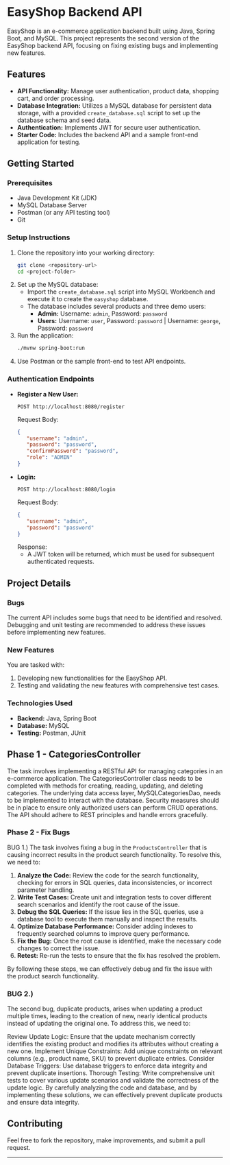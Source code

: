 # EasyShop Backend API

EasyShop is an e-commerce application backend built using Java, Spring Boot, and MySQL. This project represents the second version of the EasyShop backend API, focusing on fixing existing bugs and implementing new features.

## Features

- **API Functionality:** Manage user authentication, product data, shopping cart, and order processing.
- **Database Integration:** Utilizes a MySQL database for persistent data storage, with a provided `create_database.sql` script to set up the database schema and seed data.
- **Authentication:** Implements JWT for secure user authentication.
- **Starter Code:** Includes the backend API and a sample front-end application for testing.

## Getting Started

### Prerequisites
- Java Development Kit (JDK)
- MySQL Database Server
- Postman (or any API testing tool)
- Git

### Setup Instructions
1. Clone the repository into your working directory:
   ```bash
   git clone <repository-url>
   cd <project-folder>
   ```
2. Set up the MySQL database:
   - Import the `create_database.sql` script into MySQL Workbench and execute it to create the `easyshop` database.
   - The database includes several products and three demo users:
     - **Admin:** Username: `admin`, Password: `password`
     - **Users:** Username: `user`, Password: `password` | Username: `george`, Password: `password`
3. Run the application:
   ```bash
   ./mvnw spring-boot:run
   ```
4. Use Postman or the sample front-end to test API endpoints.

### Authentication Endpoints
- **Register a New User:**
   ```http
   POST http://localhost:8080/register
   ```
   Request Body:
   ```json
   {
      "username": "admin",
      "password": "password",
      "confirmPassword": "password",
      "role": "ADMIN"
   }
   ```
- **Login:**
   ```http
   POST http://localhost:8080/login
   ```
   Request Body:
   ```json
   {
      "username": "admin",
      "password": "password"
   }
   ```
   Response:
   - A JWT token will be returned, which must be used for subsequent authenticated requests.

## Project Details

### Bugs
The current API includes some bugs that need to be identified and resolved. Debugging and unit testing are recommended to address these issues before implementing new features.

### New Features
You are tasked with:
1. Developing new functionalities for the EasyShop API.
2. Testing and validating the new features with comprehensive test cases.

### Technologies Used
- **Backend:** Java, Spring Boot
- **Database:** MySQL
- **Testing:** Postman, JUnit
###
## Phase 1 - CategoriesController
  The task involves implementing a RESTful API for managing categories in an e-commerce application. The CategoriesController class needs to be completed with methods for creating, reading, updating, and deleting categories. The underlying data access layer, MySQLCategoriesDao, needs to be implemented to interact with the database. Security measures should be in place to ensure only authorized users can perform CRUD operations. The API should adhere to REST principles and handle errors gracefully.
###
### Phase 2 - Fix Bugs
 BUG 1.)
 The task involves fixing a bug in the `ProductsController` that is causing incorrect results in the product search functionality. To resolve this, we need to:

1. **Analyze the Code:** Review the code for the search functionality, checking for errors in SQL queries, data inconsistencies, or incorrect parameter handling.
2. **Write Test Cases:** Create unit and integration tests to cover different search scenarios and identify the root cause of the issue.
3. **Debug the SQL Queries:** If the issue lies in the SQL queries, use a database tool to execute them manually and inspect the results.
4. **Optimize Database Performance:** Consider adding indexes to frequently searched columns to improve query performance.
5. **Fix the Bug:** Once the root cause is identified, make the necessary code changes to correct the issue.
6. **Retest:** Re-run the tests to ensure that the fix has resolved the problem.

By following these steps, we can effectively debug and fix the issue with the product search functionality.

### BUG 2.) 

 The second bug, duplicate products, arises when updating a product multiple times, leading to the creation of new, nearly identical products instead of updating the original one. To address this, we need to:

Review Update Logic: Ensure that the update mechanism correctly identifies the existing product and modifies its attributes without creating a new one.
Implement Unique Constraints: Add unique constraints on relevant columns (e.g., product name, SKU) to prevent duplicate entries.
Consider Database Triggers: Use database triggers to enforce data integrity and prevent duplicate insertions.
Thorough Testing: Write comprehensive unit tests to cover various update scenarios and validate the correctness of the update logic.
By carefully analyzing the code and database, and by implementing these solutions, we can effectively prevent duplicate products and ensure data integrity.

## Contributing
Feel free to fork the repository, make improvements, and submit a pull request.

---

